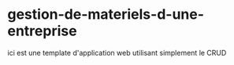 # gestion-de-materiels-d-une-entreprise
ici est une template d'application web utilisant simplement le CRUD
